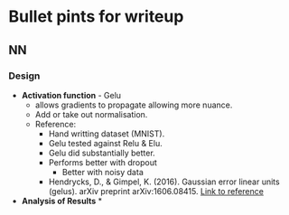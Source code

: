 # Bullet pints for writeup

## NN

### Design

* **Activation function** - Gelu
  * allows gradients to propagate allowing more nuance.
  * Add or take out normalisation.
  * Reference:
    * Hand writting dataset (MNIST).
    * Gelu tested against Relu & Elu.
    * Gelu did substantially better.
    * Performs better with dropout
      * Better with noisy data
    * Hendrycks, D., & Gimpel, K. (2016). Gaussian error    linear units (gelus). arXiv preprint arXiv:1606.08415.
    [Link to reference](https://arxiv.org/abs/1606.08415)
* **Analysis of Results**
  * 
